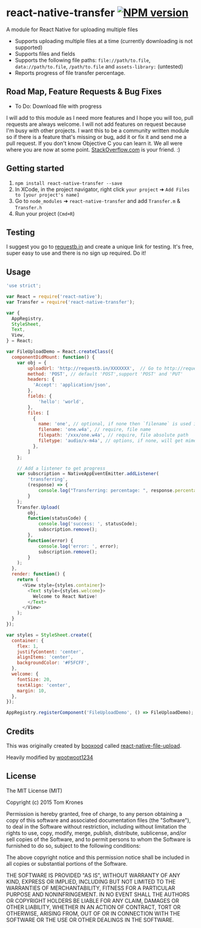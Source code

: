 # react-native-transfer  [![NPM version](https://img.shields.io/npm/v/react-native-transfer.svg?style=flat-square)](https://www.npmjs.com/package/react-native-transfer)

A module for React Native for uploading multiple files

* Supports uploading multiple files at a time (currently downloading is not supported)
* Supports files and fields
* Supports the following file paths: `file://path/to.file`, `data://path/to.file`, `/path/to.file` and `assets-library:` (untested)
* Reports progress of file transfer percentage.

## Road Map, Feature Requests & Bug Fixes

* To Do: Download file with progress

I will add to this module as I need more features and I hope you will too, pull requests are always welcome.  I will not add features on request because I'm busy with other projects.  I want this to be a community written module so if there is a feature that's missing or bug, add it or fix it and send me a pull request.  If you don't know Objective C you can learn it.  We all were where you are now at some point.  [StackOverflow.com](http://stackoverflow.com/) is your friend.  :)

## Getting started

1. `npm install react-native-transfer --save`
2. In XCode, in the project navigator, right click `your project` ➜ `Add Files to [your project's name]`
3. Go to `node_modules` ➜ `react-native-transfer` and add `Transfer.m` & `Transfer.h`
4. Run your project (`Cmd+R`)

## Testing

I suggest you go to [requestb.in](http://requestb.in/) and create a unique link for testing.  It's free, super easy to use and there is no sign up required.  Do it!

## Usage

```javascript
'use strict';

var React = require('react-native');
var Transfer = require('react-native-transfer');

var {
  AppRegistry,
  StyleSheet,
  Text,
  View,
} = React;

var FileUploadDemo = React.createClass({
  componentDidMount: function() {
    var obj = {
        uploadUrl: 'http://requestb.in/XXXXXXX',  // Go to http://requestb.in/ and create your own link for testing
        method: 'POST', // default 'POST',support 'POST' and 'PUT'
        headers: {
          'Accept': 'application/json',
        },
        fields: {
            'hello': 'world',
        },
        files: [
          {
            name: 'one', // optional, if none then `filename` is used instead
            filename: 'one.w4a', // require, file name
            filepath: '/xxx/one.w4a', // require, file absolute path
            filetype: 'audio/x-m4a', // options, if none, will get mimetype from `filepath` extension
          },
        ]
    };

    // Add a listener to get progress
    var subscription = NativeAppEventEmitter.addListener(
        'transferring',
        (response) => {
            console.log("Transferring: percentage: ", response.percentage);
        }
    );
    Transfer.Upload(
        obj,
        function(statusCode) {
            console.log('success: ', statusCode);
            subscription.remove();
        },
        function(error) {
            console.log('error: ', error);
            subscription.remove();
        }
    );
  },
  render: function() {
    return (
      <View style={styles.container}>
        <Text style={styles.welcome}>
          Welcome to React Native!
        </Text>
      </View>
    );
  }
});

var styles = StyleSheet.create({
  container: {
    flex: 1,
    justifyContent: 'center',
    alignItems: 'center',
    backgroundColor: '#F5FCFF',
  },
  welcome: {
    fontSize: 20,
    textAlign: 'center',
    margin: 10,
  },
});

AppRegistry.registerComponent('FileUploadDemo', () => FileUploadDemo);
```

## Credits

This was originally created by [booxood](https://github.com/booxood) called [react-native-file-upload](https://github.com/booxood/react-native-file-upload).

Heavily modified by [wootwoot1234](https://github.com/wootwoot1234)

## License

The MIT License (MIT)

Copyright (c) 2015 Tom Krones

Permission is hereby granted, free of charge, to any person obtaining a copy
of this software and associated documentation files (the "Software"), to deal
in the Software without restriction, including without limitation the rights
to use, copy, modify, merge, publish, distribute, sublicense, and/or sell
copies of the Software, and to permit persons to whom the Software is
furnished to do so, subject to the following conditions:

The above copyright notice and this permission notice shall be included in
all copies or substantial portions of the Software.

THE SOFTWARE IS PROVIDED "AS IS", WITHOUT WARRANTY OF ANY KIND, EXPRESS OR
IMPLIED, INCLUDING BUT NOT LIMITED TO THE WARRANTIES OF MERCHANTABILITY,
FITNESS FOR A PARTICULAR PURPOSE AND NONINFRINGEMENT. IN NO EVENT SHALL THE
AUTHORS OR COPYRIGHT HOLDERS BE LIABLE FOR ANY CLAIM, DAMAGES OR OTHER
LIABILITY, WHETHER IN AN ACTION OF CONTRACT, TORT OR OTHERWISE, ARISING FROM,
OUT OF OR IN CONNECTION WITH THE SOFTWARE OR THE USE OR OTHER DEALINGS IN
THE SOFTWARE.
